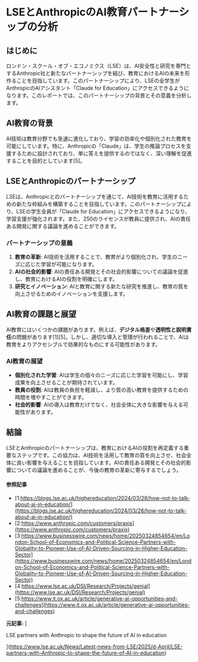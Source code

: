 # LSEとAnthropicのAI教育パートナーシップの分析

## はじめに

ロンドン・スクール・オブ・エコノミクス（LSE）は、AI安全性と研究を専門とするAnthropic社と新たなパートナーシップを結び、教育におけるAIの未来を形作ることを目指しています。このパートナーシップにより、LSEの全学生がAnthropicのAIアシスタント「Claude for Education」にアクセスできるようになります。このレポートでは、このパートナーシップの背景とその意義を分析します。

## AI教育の背景

AI技術は教育分野でも急速に進化しており、学習の効率化や個別化された教育を可能にしています。特に、Anthropicの「Claude」は、学生の推論プロセスを支援するために設計されており、単に答えを提供するのではなく、深い理解を促進することを目的としています[5]。

## LSEとAnthropicのパートナーシップ

LSEは、Anthropicとのパートナーシップを通じて、AI技術を教育に活用するための新たな枠組みを構築することを目指しています。このパートナーシップにより、LSEの学生全員が「Claude for Education」にアクセスできるようになり、学習支援が強化されます。また、250のライセンスが教員に提供され、AIの責任ある開発に関する議論を進めることができます。

### パートナーシップの意義

1. **教育の革新**: AI技術を活用することで、教育がより個別化され、学生のニーズに応じた学習が可能になります。
2. **AIの社会的影響**: AIの責任ある開発とその社会的影響についての議論を促進し、教育におけるAIの役割を明確にします。
3. **研究とイノベーション**: AIと教育に関する新たな研究を推進し、教育の質を向上させるためのイノベーションを支援します。

## AI教育の課題と展望

AI教育にはいくつかの課題があります。例えば、**デジタル格差**や**透明性と説明責任**の問題があります[1][5]。しかし、適切な導入と管理が行われることで、AIは教育をよりアクセシブルで効果的なものにする可能性があります。

### AI教育の展望

- **個別化された学習**: AIは学生の個々のニーズに応じた学習を可能にし、学習成果を向上させることが期待されています。
- **教員の役割**: AIは教員の負担を軽減し、より質の高い教育を提供するための時間を増やすことができます。
- **社会的影響**: AIの導入は教育だけでなく、社会全体に大きな影響を与える可能性があります。

## 結論

LSEとAnthropicのパートナーシップは、教育におけるAIの役割を再定義する重要なステップです。この協力は、AI技術を活用して教育の質を向上させ、社会全体に良い影響を与えることを目指しています。AIの責任ある開発とその社会的影響についての議論を進めることが、今後の教育の革新に寄与するでしょう。

#### 参照記事
- [1:https://blogs.lse.ac.uk/highereducation/2024/03/28/how-not-to-talk-about-ai-in-education/](https://blogs.lse.ac.uk/highereducation/2024/03/28/how-not-to-talk-about-ai-in-education/)
- [2:https://www.anthropic.com/customers/praxis](https://www.anthropic.com/customers/praxis)
- [3:https://www.businesswire.com/news/home/20250324854654/en/London-School-of-Economics-and-Political-Science-Partners-with-Globality-to-Pioneer-Use-of-AI-Driven-Sourcing-in-Higher-Education-Sector](https://www.businesswire.com/news/home/20250324854654/en/London-School-of-Economics-and-Political-Science-Partners-with-Globality-to-Pioneer-Use-of-AI-Driven-Sourcing-in-Higher-Education-Sector)
- [4:https://www.lse.ac.uk/DSI/Research/Projects/genial](https://www.lse.ac.uk/DSI/Research/Projects/genial)
- [5:https://www.it.ox.ac.uk/article/generative-ai-opportunities-and-challenges](https://www.it.ox.ac.uk/article/generative-ai-opportunities-and-challenges)


**元記事:** [
 LSE partners with Anthropic to shape the future of AI in education
](https://www.lse.ac.uk/News/Latest-news-from-LSE/2025/d-April/LSE-partners-with-Anthropic-to-shape-the-future-of-AI-in-education)